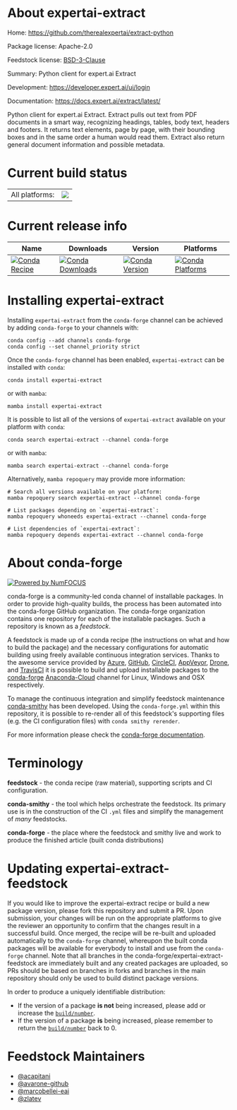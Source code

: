 About expertai-extract
======================

Home: https://github.com/therealexpertai/extract-python

Package license: Apache-2.0

Feedstock license: [BSD-3-Clause](https://github.com/conda-forge/expertai-extract-feedstock/blob/main/LICENSE.txt)

Summary: Python client for expert.ai Extract

Development: https://developer.expert.ai/ui/login

Documentation: https://docs.expert.ai/extract/latest/

Python client for expert.ai Extract. Extract pulls out text from PDF documents in a smart way, recognizing headings, tables, body text, headers and footers. It returns text elements, page by page, with their bounding boxes and in the same order a human would read them. Extract also return general document information and possible metadata.


Current build status
====================


<table><tr><td>All platforms:</td>
    <td>
      <a href="https://dev.azure.com/conda-forge/feedstock-builds/_build/latest?definitionId=16206&branchName=main">
        <img src="https://dev.azure.com/conda-forge/feedstock-builds/_apis/build/status/expertai-extract-feedstock?branchName=main">
      </a>
    </td>
  </tr>
</table>

Current release info
====================

| Name | Downloads | Version | Platforms |
| --- | --- | --- | --- |
| [![Conda Recipe](https://img.shields.io/badge/recipe-expertai--extract-green.svg)](https://anaconda.org/conda-forge/expertai-extract) | [![Conda Downloads](https://img.shields.io/conda/dn/conda-forge/expertai-extract.svg)](https://anaconda.org/conda-forge/expertai-extract) | [![Conda Version](https://img.shields.io/conda/vn/conda-forge/expertai-extract.svg)](https://anaconda.org/conda-forge/expertai-extract) | [![Conda Platforms](https://img.shields.io/conda/pn/conda-forge/expertai-extract.svg)](https://anaconda.org/conda-forge/expertai-extract) |

Installing expertai-extract
===========================

Installing `expertai-extract` from the `conda-forge` channel can be achieved by adding `conda-forge` to your channels with:

```
conda config --add channels conda-forge
conda config --set channel_priority strict
```

Once the `conda-forge` channel has been enabled, `expertai-extract` can be installed with `conda`:

```
conda install expertai-extract
```

or with `mamba`:

```
mamba install expertai-extract
```

It is possible to list all of the versions of `expertai-extract` available on your platform with `conda`:

```
conda search expertai-extract --channel conda-forge
```

or with `mamba`:

```
mamba search expertai-extract --channel conda-forge
```

Alternatively, `mamba repoquery` may provide more information:

```
# Search all versions available on your platform:
mamba repoquery search expertai-extract --channel conda-forge

# List packages depending on `expertai-extract`:
mamba repoquery whoneeds expertai-extract --channel conda-forge

# List dependencies of `expertai-extract`:
mamba repoquery depends expertai-extract --channel conda-forge
```


About conda-forge
=================

[![Powered by
NumFOCUS](https://img.shields.io/badge/powered%20by-NumFOCUS-orange.svg?style=flat&colorA=E1523D&colorB=007D8A)](https://numfocus.org)

conda-forge is a community-led conda channel of installable packages.
In order to provide high-quality builds, the process has been automated into the
conda-forge GitHub organization. The conda-forge organization contains one repository
for each of the installable packages. Such a repository is known as a *feedstock*.

A feedstock is made up of a conda recipe (the instructions on what and how to build
the package) and the necessary configurations for automatic building using freely
available continuous integration services. Thanks to the awesome service provided by
[Azure](https://azure.microsoft.com/en-us/services/devops/), [GitHub](https://github.com/),
[CircleCI](https://circleci.com/), [AppVeyor](https://www.appveyor.com/),
[Drone](https://cloud.drone.io/welcome), and [TravisCI](https://travis-ci.com/)
it is possible to build and upload installable packages to the
[conda-forge](https://anaconda.org/conda-forge) [Anaconda-Cloud](https://anaconda.org/)
channel for Linux, Windows and OSX respectively.

To manage the continuous integration and simplify feedstock maintenance
[conda-smithy](https://github.com/conda-forge/conda-smithy) has been developed.
Using the ``conda-forge.yml`` within this repository, it is possible to re-render all of
this feedstock's supporting files (e.g. the CI configuration files) with ``conda smithy rerender``.

For more information please check the [conda-forge documentation](https://conda-forge.org/docs/).

Terminology
===========

**feedstock** - the conda recipe (raw material), supporting scripts and CI configuration.

**conda-smithy** - the tool which helps orchestrate the feedstock.
                   Its primary use is in the construction of the CI ``.yml`` files
                   and simplify the management of *many* feedstocks.

**conda-forge** - the place where the feedstock and smithy live and work to
                  produce the finished article (built conda distributions)


Updating expertai-extract-feedstock
===================================

If you would like to improve the expertai-extract recipe or build a new
package version, please fork this repository and submit a PR. Upon submission,
your changes will be run on the appropriate platforms to give the reviewer an
opportunity to confirm that the changes result in a successful build. Once
merged, the recipe will be re-built and uploaded automatically to the
`conda-forge` channel, whereupon the built conda packages will be available for
everybody to install and use from the `conda-forge` channel.
Note that all branches in the conda-forge/expertai-extract-feedstock are
immediately built and any created packages are uploaded, so PRs should be based
on branches in forks and branches in the main repository should only be used to
build distinct package versions.

In order to produce a uniquely identifiable distribution:
 * If the version of a package **is not** being increased, please add or increase
   the [``build/number``](https://docs.conda.io/projects/conda-build/en/latest/resources/define-metadata.html#build-number-and-string).
 * If the version of a package **is** being increased, please remember to return
   the [``build/number``](https://docs.conda.io/projects/conda-build/en/latest/resources/define-metadata.html#build-number-and-string)
   back to 0.

Feedstock Maintainers
=====================

* [@acapitani](https://github.com/acapitani/)
* [@avarone-github](https://github.com/avarone-github/)
* [@marcobellei-eai](https://github.com/marcobellei-eai/)
* [@zlatev](https://github.com/zlatev/)

